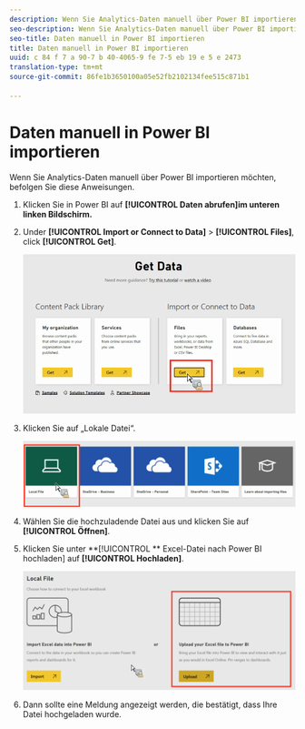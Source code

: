```yaml
---
description: Wenn Sie Analytics-Daten manuell über Power BI importieren möchten, befolgen Sie diese Anweisungen.
seo-description: Wenn Sie Analytics-Daten manuell über Power BI importieren möchten, befolgen Sie diese Anweisungen.
seo-title: Daten manuell in Power BI importieren
title: Daten manuell in Power BI importieren
uuid: c 84 f 7 a 90-7 b 40-4065-9 fe 7-5 eb 19 e 5 e 2473
translation-type: tm+mt
source-git-commit: 86fe1b3650100a05e52fb2102134fee515c871b1

---
```



# Daten manuell in Power BI importieren

Wenn Sie Analytics-Daten manuell über Power BI importieren möchten, befolgen Sie diese Anweisungen.

1. Klicken Sie in Power BI auf **[!UICONTROL Daten abrufen]im unteren linken Bildschirm.**
1. Under **[!UICONTROL Import or Connect to Data]** &gt; **[!UICONTROL Files]**, click **[!UICONTROL Get]**.

   ![](assets/get-data.png)

1. Klicken Sie auf „Lokale Datei“.

   ![](assets/local-file.png)

1. Wählen Sie die hochzuladende Datei aus und klicken Sie auf **[!UICONTROL Öffnen]**.
1. Klicken Sie unter **[!UICONTROL ** Excel-Datei nach Power BI hochladen] auf **[!UICONTROL Hochladen]**.

   ![](assets/upload-excel-file.png)

1. Dann sollte eine Meldung angezeigt werden, die bestätigt, dass Ihre Datei hochgeladen wurde.

